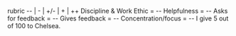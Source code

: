 rubric               -- | - | +/- | + | ++
Discipline & Work Ethic    = --
Helpfulness                = --
Asks for feedback          = --
Gives feedback             = --
Concentration/focus        = --
I give 5 out of 100 to Chelsea.